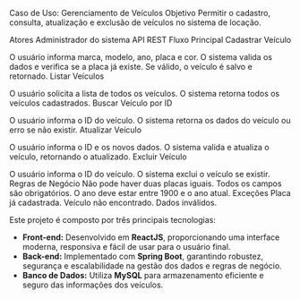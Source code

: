 Caso de Uso: Gerenciamento de Veículos
Objetivo
Permitir o cadastro, consulta, atualização e exclusão de veículos no sistema de locação.

Atores
Administrador do sistema
API REST
Fluxo Principal
Cadastrar Veículo

O usuário informa marca, modelo, ano, placa e cor.
O sistema valida os dados e verifica se a placa já existe.
Se válido, o veículo é salvo e retornado.
Listar Veículos

O usuário solicita a lista de todos os veículos.
O sistema retorna todos os veículos cadastrados.
Buscar Veículo por ID

O usuário informa o ID do veículo.
O sistema retorna os dados do veículo ou erro se não existir.
Atualizar Veículo

O usuário informa o ID e os novos dados.
O sistema valida e atualiza o veículo, retornando o atualizado.
Excluir Veículo

O usuário informa o ID do veículo.
O sistema exclui o veículo se existir.
Regras de Negócio
Não pode haver duas placas iguais.
Todos os campos são obrigatórios.
O ano deve estar entre 1900 e o ano atual.
Exceções
Placa já cadastrada.
Veículo não encontrado.
Dados inválidos.

Este projeto é composto por três principais tecnologias:

- **Front-end:** Desenvolvido em **ReactJS**, proporcionando uma interface moderna, responsiva e fácil de usar para o usuário final.
- **Back-end:** Implementado com **Spring Boot**, garantindo robustez, segurança e escalabilidade na gestão dos dados e regras de negócio.
- **Banco de Dados:** Utiliza **MySQL** para armazenamento eficiente e seguro das informações dos veículos.
